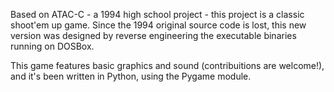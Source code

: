 Based on ATAC-C - a 1994 high school project - this project is a classic shoot'em up game. Since the 1994 original source code is lost, this new version was designed by reverse engineering the executable binaries running on DOSBox.

This game features basic graphics and sound (contribuitions are welcome!), and it's been written in Python, using the Pygame module.